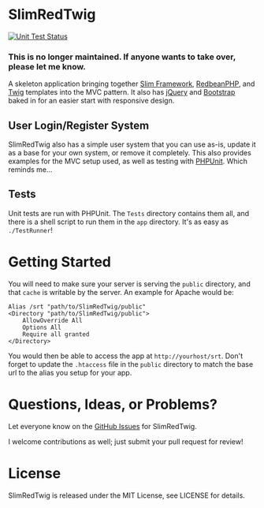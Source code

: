 SlimRedTwig
===========
[![Unit Test Status](https://travis-ci.org/kiswa/SlimRedTwig.svg?branch=master "Unit Test Status")](https://travis-ci.org/kiswa/SlimRedTwig)

### This is no longer maintained. If anyone wants to take over, please let me know.

A skeleton application bringing together [Slim Framework](http://www.slimframework.com/), [RedbeanPHP](http://www.redbeanphp.com/), and [Twig](http://twig.sensiolabs.org/) templates into the MVC pattern. It also has [jQuery](http://jquery.com/) and [Bootstrap](http://getbootstrap.com/) baked in for an easier start with responsive design.

User Login/Register System
--------------------------

SlimRedTwig also has a simple user system that you can use as-is, update it as a base for your own system, or remove it completely. This also provides examples for the MVC setup used, as well as testing with [PHPUnit](http://phpunit.de/). Which reminds me...

Tests
-----

Unit tests are run with PHPUnit. The `Tests` directory contains them all, and there is a shell script to run them in the `app` directory. It's as easy as `./TestRunner`!

Getting Started
===============

You will need to make sure your server is serving the `public` directory, and that `cache` is writable by the server. An example for Apache would be:

    Alias /srt "path/to/SlimRedTwig/public"
    <Directory "path/to/SlimRedTwig/public">
        AllowOverride All
        Options All
        Require all granted
    </Directory>

You would then be able to access the app at `http://yourhost/srt`. Don't forget to update the `.htaccess` file in the `public` directory to match the base url to the alias you setup for your app.

Questions, Ideas, or Problems?
=============================

Let everyone know on the [GitHub Issues](https://github.com/kiswa/SlimRedTwig/issues) for SlimRedTwig.

I welcome contributions as well; just submit your pull request for review!

License
=======

SlimRedTwig is released under the MIT License, see LICENSE for details.
